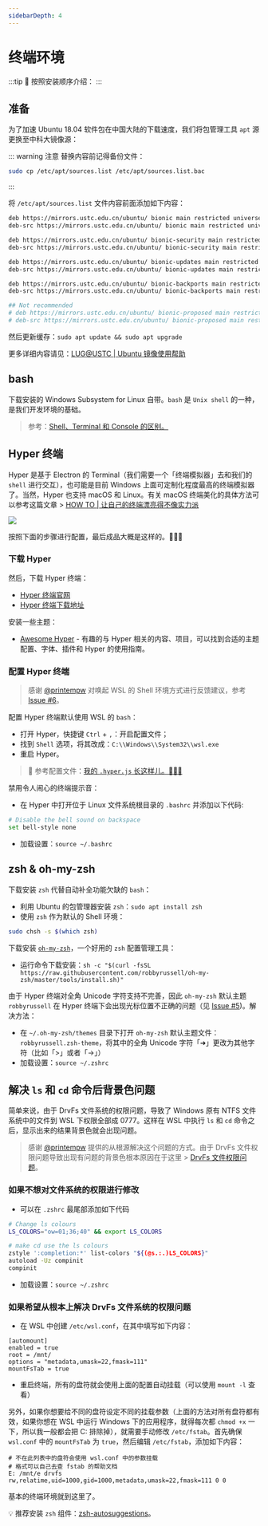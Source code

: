```yaml
---
sidebarDepth: 4
---
```


# 终端环境

:::tip 💎
按照安装顺序介绍：
:::

## 准备

为了加速 Ubuntu 18.04 软件包在中国大陆的下载速度，我们将包管理工具 `apt` 源更换至中科大镜像源：

::: warning 注意
替换内容前记得备份文件：

```bash
sudo cp /etc/apt/sources.list /etc/apt/sources.list.bac
```
:::

将 `/etc/apt/sources.list` 文件内容前面添加如下内容：

```bash
deb https://mirrors.ustc.edu.cn/ubuntu/ bionic main restricted universe multiverse
deb-src https://mirrors.ustc.edu.cn/ubuntu/ bionic main restricted universe multiverse

deb https://mirrors.ustc.edu.cn/ubuntu/ bionic-security main restricted universe multiverse
deb-src https://mirrors.ustc.edu.cn/ubuntu/ bionic-security main restricted universe multiverse

deb https://mirrors.ustc.edu.cn/ubuntu/ bionic-updates main restricted universe multiverse
deb-src https://mirrors.ustc.edu.cn/ubuntu/ bionic-updates main restricted universe multiverse

deb https://mirrors.ustc.edu.cn/ubuntu/ bionic-backports main restricted universe multiverse
deb-src https://mirrors.ustc.edu.cn/ubuntu/ bionic-backports main restricted universe multiverse

## Not recommended
# deb https://mirrors.ustc.edu.cn/ubuntu/ bionic-proposed main restricted universe multiverse
# deb-src https://mirrors.ustc.edu.cn/ubuntu/ bionic-proposed main restricted universe multiverse
```

然后更新缓存：`sudo apt update && sudo apt upgrade`

更多详细内容请见：[LUG@USTC | Ubuntu 镜像使用帮助](https://lug.ustc.edu.cn/wiki/mirrors/help/ubuntu)

## bash

下载安装的 Windows Subsystem for Linux 自带。`bash` 是 `Unix shell` 的一种，是我们开发环境的基础。

> 参考：[Shell、Terminal 和 Console 的区别。](https://unix.stackexchange.com/questions/4126/what-is-the-exact-difference-between-a-terminal-a-shell-a-tty-and-a-con)

## Hyper 终端

Hyper 是基于 Electron 的 Terminal（我们需要一个「终端模拟器」去和我们的 `shell` 进行交互），也可能是目前 Windows 上面可定制化程度最高的终端模拟器了。当然，Hyper 也支持 macOS 和 Linux。有关 macOS 终端美化的具体方法可以参考这篇文章 > [HOW TO | 让自己的终端漂亮得不像实力派](https://spencerwoo.com/2018/06/16/Terminal/)

![](https://i.loli.net/2018/10/01/5bb1aa3bc42fa.png)

按照下面的步骤进行配置，最后成品大概是这样的。🎉🎉🎉

### 下载 Hyper

然后，下载 Hyper 终端：

- [Hyper 终端官网](https://hyper.is/)
- [Hyper 终端下载地址](https://hyper.is/#installation)

安装一些主题：

- [Awesome Hyper](https://github.com/bnb/awesome-hyper) - 有趣的与 Hyper 相关的内容、项目，可以找到合适的主题配置、字体、插件和 Hyper 的使用指南。

### 配置 Hyper 终端

> 感谢 [@printempw](https://github.com/printempw) 对唤起 WSL 的 Shell 环境方式进行反馈建议，参考 [Issue #6](https://github.com/spencerwooo/dowww/issues/6)。

配置 Hyper 终端默认使用 WSL 的 `bash`：

- 打开 Hyper，快捷键 `Ctrl` + `,`：开启配置文件；
- 找到 `Shell` 选项，将其改成：`C:\\Windows\\System32\\wsl.exe`
- 重启 Hyper。

> 💎 参考配置文件：[我的 `.hyper.js` 长这样儿。🎈🎈🎈](https://gist.github.com/spencerwoo98/f90d1ce8a24e7fc0fe6a3a7aab097f6e)

禁用令人闹心的终端提示音：

- 在 Hyper 中打开位于 Linux 文件系统根目录的 `.bashrc` 并添加以下代码:

```bash
# Disable the bell sound on backspace
set bell-style none
```

- 加载设置：`source ~/.bashrc`

## zsh & oh-my-zsh

下载安装 `zsh` 代替自动补全功能欠缺的 `bash`：

- 利用 Ubuntu 的包管理器安装 `zsh`：`sudo apt install zsh`
- 使用 `zsh` 作为默认的 Shell 环境：

```bash
sudo chsh -s $(which zsh)
```

下载安装 [`oh-my-zsh`](https://ohmyz.sh/)，一个好用的 `zsh` 配置管理工具：

- 运行命令下载安装：`sh -c "$(curl -fsSL https://raw.githubusercontent.com/robbyrussell/oh-my-zsh/master/tools/install.sh)"`

由于 Hyper 终端对全角 Unicode 字符支持不完善，因此 `oh-my-zsh` 默认主题 `robbyrussell` 在 Hyper 终端下会出现光标位置不正确的问题（见 [Issue #5](https://github.com/spencerwooo/dowww/issues/5))。解决方法：

- 在 `~/.oh-my-zsh/themes` 目录下打开 `oh-my-zsh` 默认主题文件：`robbyrussell.zsh-theme`，将其中的全角 Unicode 字符「➜」更改为其他字符（比如「>」或者「→」）
- 加载设置：`source ~/.zshrc`

## 解决 `ls` 和 `cd` 命令后背景色问题

简单来说，由于 DrvFs 文件系统的权限问题，导致了 Windows 原有 NTFS 文件系统中的文件到 WSL 下权限全部成 0777。这样在 WSL 中执行 `ls` 和 `cd` 命令之后，显示出来的结果背景色就会出现问题。

> 感谢 [@printempw](https://github.com/printempw) 提供的从根源解决这个问题的方式。由于 DrvFs 文件权限问题导致出现有问题的背景色根本原因在于这里 > [DrvFs 文件权限问题](https://blessing.studio/wsl-guide/#6-6-DrvFs-%E6%96%87%E4%BB%B6%E6%9D%83%E9%99%90%E9%97%AE%E9%A2%98)。

### 如果不想对文件系统的权限进行修改

- 可以在 `.zshrc` 最尾部添加如下代码

```bash
# Change ls colours
LS_COLORS="ow=01;36;40" && export LS_COLORS

# make cd use the ls colours
zstyle ':completion:*' list-colors "${(@s.:.)LS_COLORS}"
autoload -Uz compinit
compinit
```

- 加载设置：`source ~/.zshrc`

### 如果希望从根本上解决 DrvFs 文件系统的权限问题

- 在 WSL 中创建 `/etc/wsl.conf`，在其中填写如下内容：

```
[automount]
enabled = true
root = /mnt/
options = "metadata,umask=22,fmask=111"
mountFsTab = true
```

- 重启终端，所有的盘符就会使用上面的配置自动挂载（可以使用 `mount -l` 查看）

另外，如果你想要给不同的盘符设定不同的挂载参数（上面的方法对所有盘符都有效，如果你想在 WSL 中运行 Windows 下的应用程序，就得每次都 `chmod +x` 一下，所以我一般都会把 C: 排除掉），就需要手动修改 `/etc/fstab`。首先确保 `wsl.conf` 中的 `mountFsTab` 为 `true`，然后编辑 `/etc/fstab`，添加如下内容：

```
# 不在此列表中的盘符会使用 wsl.conf 中的参数挂载
# 格式可以自己去查 fstab 的帮助文档
E: /mnt/e drvfs rw,relatime,uid=1000,gid=1000,metadata,umask=22,fmask=111 0 0
```

基本的终端环境就到这里了。

💡 推荐安装 `zsh` 组件：[zsh-autosuggestions](https://github.com/zsh-users/zsh-autosuggestions)。